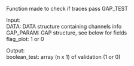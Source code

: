   Function made to check if traces pass GAP_TEST   
     
  Input:   
      DATA: DATA structure containing channels info   
      GAP_PARAM: GAP structure, see below for fields   
      flag_plot: 1 or 0   
         
  Output:   
      boolean_test: array (n x 1) of validation (1 or 0)   
